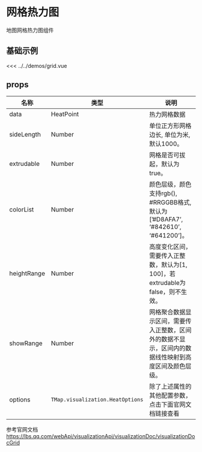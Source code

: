 
# 网格热力图

地图网格热力图组件


## 基础示例

<GridDemo/>

<<< ../../demos/grid.vue

## props

| 名称            | 类型                         | 说明                                                 |
| --------------- | ---------------------------- | ---------------------------------------------------- |
| data         | HeatPoint                                       | 热力网格数据          |
| sideLength     | Number | 单位正方形网格边长, 单位为米, 默认1000。 | 
| extrudable | Number                        | 网格是否可拔起，默认为true。   |
| colorList | Number                        | 颜色层级，颜色支持rgb(), #RRGGBB格式, 默认为[’#D8AFA7’, ‘#842610’, ‘#641200’]。   |
| heightRange | Number                        | 高度变化区间，需要传入正整数，默认为[1, 100]，若extrudable为false，则不生效。   |
| showRange | Number                        | 网格聚合数据显示区间，需要传入正整数，区间外的数据不显示，区间内的数据线性映射到高度区间及颜色层级。   |
| options   | `TMap.visualization.HeatOptions` |  除了上述属性的其他配置参数，点击下面官网文档链接查看             

参考官网文档 https://lbs.qq.com/webApi/visualizationApi/visualizationDoc/visualizationDocGrid